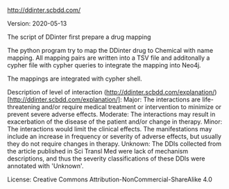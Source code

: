 http://ddinter.scbdd.com/

Version: 2020-05-13

The script of DDinter first prepare a drug mapping

The python program try to map the DDinter drug to Chemical with name mapping. All mapping pairs are written into a TSV file and additonally a cypher file with cypher queries to integrate the mapping into Neo4j.

The mappings are integrated with cypher shell.



Description of level of interaction (http://ddinter.scbdd.com/explanation/)[http://ddinter.scbdd.com/explanation/]:
    Major: The interactions are life-threatening and/or require medical treatment or intervention to minimize or prevent severe adverse effects.
    Moderate: The interactions may result in exacerbation of the disease of the patient and/or change in therapy.
    Minor: The interactions would limit the clinical effects. The manifestations may include an increase in frequency or severity of adverse effects, but usually they do not require changes in therapy.
    Unknown: The DDIs collected from the article published in Sci Transl Med were lack of mechanism descriptions, and thus the severity classifications of these DDIs were annotated with 'Unknown'.


License: Creative Commons Attribution-NonCommercial-ShareAlike 4.0
